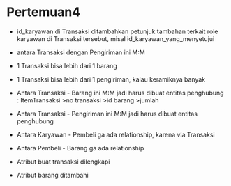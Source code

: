 # Pertemuan4
- id_karyawan di Transaksi ditambahkan petunjuk tambahan terkait role karyawan di Transaksi tersebut, misal id_karyawan_yang_menyetujui
- antara Transaksi dengan Pengiriman ini M:M
- 1 Transaksi bisa lebih dari 1 barang
- 1 Transaksi bisa lebih dari 1 pengiriman, kalau keramiknya banyak


- Antara Transaksi - Barang ini M:M jadi harus dibuat entitas penghubung : ItemTransaksi >no transaksi >id barang >jumlah

- Antara Transaksi - Pengiriman ini M:M jadi harus dibuat entitas penghubung
- Antara Karyawan - Pembeli ga ada relationship, karena via Transaksi
- Antara Pembeli - Barang ga ada relationship
- Atribut buat transaksi dilengkapi
- Atribut barang ditambahi
